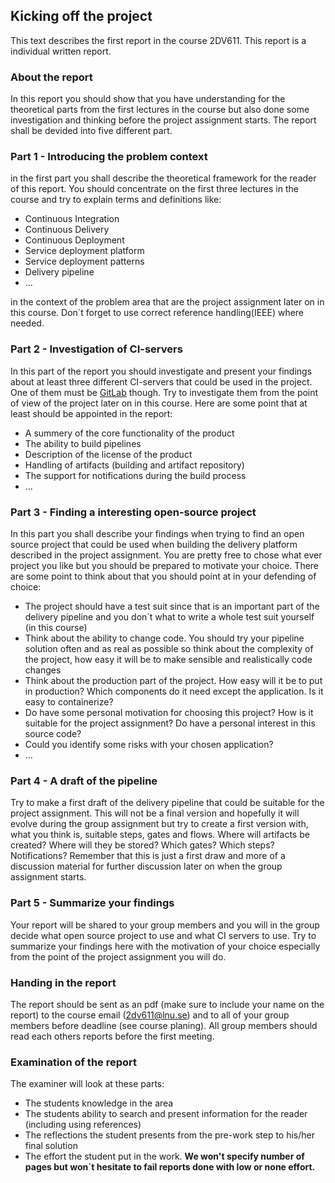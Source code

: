 ## Kicking off the project
This text describes the first report in the course 2DV611. This report is a individual written report.

### About the report
In this report you should show that you have understanding for the theoretical parts from the first lectures in the course but also done some investigation and thinking before the project assignment starts. The report shall be devided into five different part. 

### Part 1 - Introducing the problem context
in the first part you shall describe the theoretical framework for the reader of this report. You should concentrate on the first three lectures in the course and try to explain terms and definitions like:

* Continuous Integration
* Continuous Delivery
* Continuous Deployment
* Service deployment platform
* Service deployment patterns
* Delivery pipeline
* ...

in the context of the problem area that are the project assignment later on in this course. Don´t forget to use correct reference handling(IEEE) where needed.

### Part 2 - Investigation of CI-servers
In this part of the report you should investigate and present your findings about at least three different CI-servers that could be used in the project. One of them must be [GitLab](https://about.gitlab.com) though. Try to investigate them from the point of view of the project later on in this course. Here are some point that at least should be appointed in the report:

* A summery of the core functionality of the product
* The ability to build pipelines
* Description of the license of the product
* Handling of artifacts (building and artifact repository)
* The support for notifications during the build process
* ...

### Part 3 - Finding a interesting open-source project
In this part you shall describe your findings when trying to find an open source project that could be used when building the delivery platform described in the project assignment. You are pretty free to chose what ever project you like but you should be prepared to motivate your choice. There are some point to think about that you should point at in your defending of choice:

* The project should have a test suit since that is an important part of the delivery pipeline and you don´t what to write a whole test suit yourself (in this course)
* Think about the ability to change code. You should try your pipeline solution often and as real as possible so think about the complexity of the project, how easy it will be to make sensible and realistically code changes
* Think about the production part of the project. How easy will it be to put in production? Which components do it need except the application. Is it easy to containerize?
* Do have some personal motivation for choosing this project? How is it suitable for the project assignment? Do have a personal interest in this source code?
* Could you identify some risks with your chosen application?
* ...

### Part 4 - A draft of the pipeline
Try to make a first draft of the delivery pipeline that could be suitable for the project assignment. This will not be a final version and hopefully it will evolve during the group assignment but try to create a first version with, what you think is, suitable steps, gates and flows. Where will artifacts be created? Where will they be stored? Which gates? Which steps? Notifications?
Remember that this is just a first draw and more of a discussion material for further discussion later on when the group assignment starts. 

### Part 5 - Summarize your findings
Your report will be shared to your group members and you will in the group decide what open source project to use and what CI servers to use. Try to summarize your findings here with the motivation of your choice especially from the point of the project assignment you will do.

### Handing in the report
The report should be sent as an pdf (make sure to include your name on the report) to the course email (2dv611@lnu.se) and to all of your group members before deadline (see course planing). All group members should read each others reports before the first meeting.


### Examination of the report
The examiner will look at these parts:
 * The students knowledge in the area
 * The students ability to search and present information for the reader (including using references)
 * The reflections the student presents from the pre-work step to his/her final solution
 * The effort the student put in the work. **We won't specify number of pages but won´t hesitate to fail reports done with low or none effort.**

